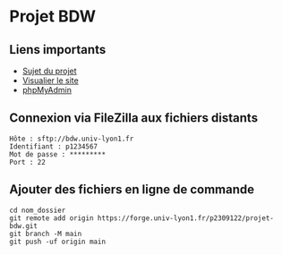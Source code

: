 # Projet BDW

## Liens importants

- [Sujet du projet](https://perso.liris.cnrs.fr/fabien.duchateau/ens/BDW/projet/projet.pdf)
- [Visualier le site](https://bdw.univ-lyon1.fr/p1234567/)
- [phpMyAdmin](https://bdw.univ-lyon1.fr/phpmyadmin/)


## Connexion via FileZilla aux fichiers distants

```
Hôte : sftp://bdw.univ-lyon1.fr
Identifiant : p1234567
Mot de passe : *********
Port : 22
```


## Ajouter des fichiers en ligne de commande

```
cd nom_dossier
git remote add origin https://forge.univ-lyon1.fr/p2309122/projet-bdw.git
git branch -M main
git push -uf origin main
```
